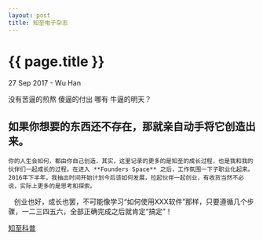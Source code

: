 ```yaml
---
layout: post
title: 知至电子杂志
---
```


{{ page.title }}
================

<p class="meta">27 Sep 2017 - Wu Han </p>

没有苦逼的煎熬
傻逼的付出
哪有
牛逼的明天？

如果你想要的东西还不存在，那就亲自动手将它创造出来。
-----------------------------------------------------

    你的人生会如何，都由你自己创造，其实，这里记录的更多的是知至的成长过程，也是我和我的伙伴们一起成长的过程。在进入 **Founders Space** 之后，工作氛围一下子职业化起来。2016年下半年，我抽出时间开始计划今后该如何发展，拉起伙伴一起创业，有收货当然不必说，实际上更多的是思考和探索。
    创业也好，成长也罢，不可能像学习“如何使用XXX软件”那样，只要遵循几个步骤，一二三四五六，全部正确完成之后就肯定“搞定”！


[知至科普](http://www.zzcomm.com)
